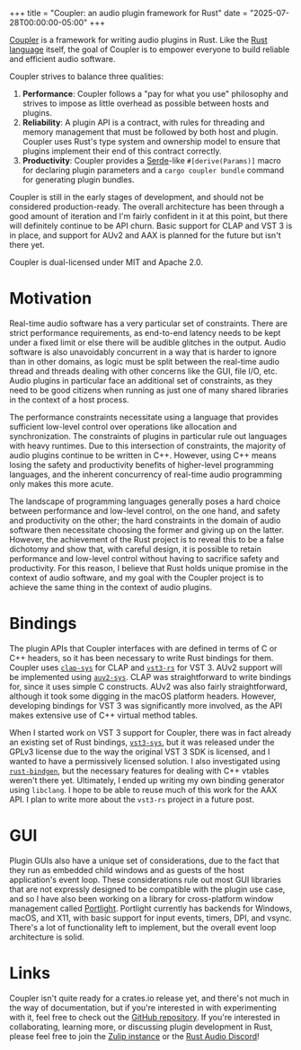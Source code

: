 +++
title = "Coupler: an audio plugin framework for Rust"
date = "2025-07-28T00:00:00-05:00"
+++

[Coupler](https://coupler.rs) is a framework for writing audio plugins in Rust. Like the [Rust language](https://www.rust-lang.org/) itself, the goal of Coupler is to empower everyone to build reliable and efficient audio software.

Coupler strives to balance three qualities:

1. **Performance**: Coupler follows a "pay for what you use" philosophy and strives to impose as little overhead as possible between hosts and plugins.
2. **Reliability**: A plugin API is a contract, with rules for threading and memory management that must be followed by both host and plugin. Coupler uses Rust's type system and ownership model to ensure that plugins implement their end of this contract correctly.
3. **Productivity**: Coupler provides a [Serde](https://crates.io/crates/serde)-like `#[derive(Params)]` macro for declaring plugin parameters and a `cargo coupler bundle` command for generating plugin bundles.

Coupler is still in the early stages of development, and should not be considered production-ready. The overall architecture has been through a good amount of iteration and I'm fairly confident in it at this point, but there will definitely continue to be API churn. Basic support for CLAP and VST 3 is in place, and support for AUv2 and AAX is planned for the future but isn't there yet.

Coupler is dual-licensed under MIT and Apache 2.0.

<!--excerpt-->

# Motivation

Real-time audio software has a very particular set of constraints. There are strict performance requirements, as end-to-end latency needs to be kept under a fixed limit or else there will be audible glitches in the output. Audio software is also unavoidably concurrent in a way that is harder to ignore than in other domains, as logic must be split between the real-time audio thread and threads dealing with other concerns like the GUI, file I/O, etc. Audio plugins in particular face an additional set of constraints, as they need to be good citizens when running as just one of many shared libraries in the context of a host process.

The performance constraints necessitate using a language that provides sufficient low-level control over operations like allocation and synchronization. The constraints of plugins in particular rule out languages with heavy runtimes. Due to this intersection of constraints, the majority of audio plugins continue to be written in C++. However, using C++ means losing the safety and productivity benefits of higher-level programming languages, and the inherent concurrency of real-time audio programming only makes this more acute.

The landscape of programming languages generally poses a hard choice between performance and low-level control, on the one hand, and safety and productivity on the other; the hard constraints in the domain of audio software then necessitate choosing the former and giving up on the latter. However, the achievement of the Rust project is to reveal this to be a false dichotomy and show that, with careful design, it is possible to retain performance and low-level control without having to sacrifice safety and productivity. For this reason, I believe that Rust holds unique promise in the context of audio software, and my goal with the Coupler project is to achieve the same thing in the context of audio plugins.

# Bindings

The plugin APIs that Coupler interfaces with are defined in terms of C or C++ headers, so it has been necessary to write Rust bindings for them. Coupler uses [`clap-sys`](https://github.com/micahrj/clap-sys) for CLAP and [`vst3-rs`](https://github.com/coupler-rs/vst3-rs) for VST 3. AUv2 support will be implemented using [`auv2-sys`](https://github.com/coupler-rs/auv2-sys). CLAP was straightforward to write bindings for, since it uses simple C constructs. AUv2 was also fairly straightforward, although it took some digging in the macOS platform headers. However, developing bindings for VST 3 was significantly more involved, as the API makes extensive use of C++ virtual method tables.

When I started work on VST 3 support for Coupler, there was in fact already an existing set of Rust bindings, [`vst3-sys`](https://github.com/RustAudio/vst3-sys), but it was released under the GPLv3 license due to the way the original VST 3 SDK is licensed, and I wanted to have a permissively licensed solution. I also investigated using [`rust-bindgen`](https://github.com/rust-lang/rust-bindgen), but the necessary features for dealing with C++ vtables weren't there yet. Ultimately, I ended up writing my own binding generator using `libclang`. I hope to be able to reuse much of this work for the AAX API. I plan to write more about the `vst3-rs` project in a future post.

# GUI

Plugin GUIs also have a unique set of considerations, due to the fact that they run as embedded child windows and as guests of the host application's event loop. These considerations rule out most GUI libraries that are not expressly designed to be compatible with the plugin use case, and so I have also been working on a library for cross-platform window management called [Portlight](https://github.com/coupler-rs/portlight/). Portlight currently has backends for Windows, macOS, and X11, with basic support for input events, timers, DPI, and vsync. There's a lot of functionality left to implement, but the overall event loop architecture is solid.

# Links

Coupler isn't quite ready for a crates.io release yet, and there's not much in the way of documentation, but if you're interested in with experimenting with it, feel free to check out the [GitHub repository](github.com/coupler-rs/coupler). If you're interested in collaborating, learning more, or discussing plugin development in Rust, please feel free to join the [Zulip instance](https://coupler.zulipchat.com/) or the [Rust Audio Discord](https://discord.gg/yVCFhmQYPC)!

